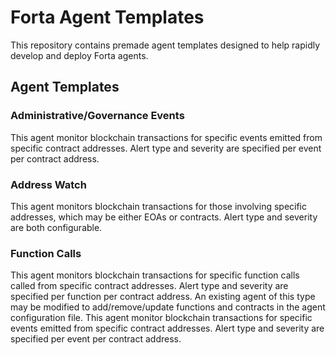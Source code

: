 # Forta Agent Templates

This repository contains premade agent templates designed to help rapidly develop and deploy Forta agents.

## Agent Templates

### Administrative/Governance Events

This agent monitor blockchain transactions for specific events emitted from specific contract addresses.  Alert 
type and severity are specified per event per contract address. 

### Address Watch

This agent monitors blockchain transactions for those involving specific addresses, which may be either EOAs or contracts.
Alert type and severity are both configurable.

### Function Calls

This agent monitors blockchain transactions for specific function calls called from specific contract
addresses. Alert type and severity are specified per function per contract address. An existing agent
of this type may be modified to add/remove/update functions and contracts in the agent configuration
file.
This agent monitor blockchain transactions for specific events emitted from specific contract addresses.  Alert 
type and severity are specified per event per contract address. 
